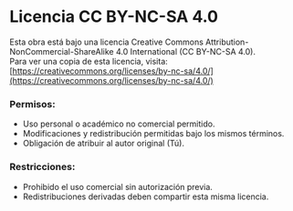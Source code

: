 # Licencia CC BY-NC-SA 4.0

Esta obra está bajo una licencia Creative Commons Attribution-NonCommercial-ShareAlike 4.0 International (CC BY-NC-SA 4.0).  
Para ver una copia de esta licencia, visita:  
[https://creativecommons.org/licenses/by-nc-sa/4.0/](https://creativecommons.org/licenses/by-nc-sa/4.0/)

### Permisos:
- Uso personal o académico no comercial permitido.
- Modificaciones y redistribución permitidas bajo los mismos términos.
- Obligación de atribuir al autor original (Tú).

### Restricciones:
- Prohibido el uso comercial sin autorización previa.
- Redistribuciones derivadas deben compartir esta misma licencia.

